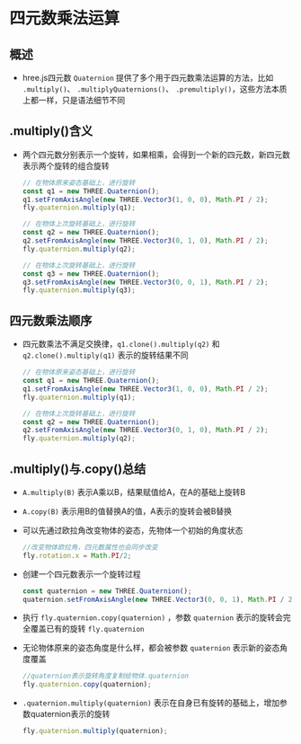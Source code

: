 # 四元数乘法运算

## 概述

+ hree.js四元数 `Quaternion` 提供了多个用于四元数乘法运算的方法，比如 `.multiply()`、 `.multiplyQuaternions()`、 `.premultiply()`，这些方法本质上都一样，只是语法细节不同

## .multiply()含义

+ 两个四元数分别表示一个旋转，如果相乘，会得到一个新的四元数，新四元数表示两个旋转的组合旋转

  ```js
  // 在物体原来姿态基础上，进行旋转
  const q1 = new THREE.Quaternion();
  q1.setFromAxisAngle(new THREE.Vector3(1, 0, 0), Math.PI / 2);
  fly.quaternion.multiply(q1);

  // 在物体上次旋转基础上，进行旋转
  const q2 = new THREE.Quaternion();
  q2.setFromAxisAngle(new THREE.Vector3(0, 1, 0), Math.PI / 2);
  fly.quaternion.multiply(q2);

  // 在物体上次旋转基础上，进行旋转
  const q3 = new THREE.Quaternion();
  q3.setFromAxisAngle(new THREE.Vector3(0, 0, 1), Math.PI / 2);
  fly.quaternion.multiply(q3);
  ```

## 四元数乘法顺序

+ 四元数乘法不满足交换律，`q1.clone().multiply(q2)` 和 `q2.clone().multiply(q1)` 表示的旋转结果不同

  ```js
  // 在物体原来姿态基础上，进行旋转
  const q1 = new THREE.Quaternion();
  q1.setFromAxisAngle(new THREE.Vector3(1, 0, 0), Math.PI / 2);
  fly.quaternion.multiply(q1);

  // 在物体上次旋转基础上，进行旋转
  const q2 = new THREE.Quaternion();
  q2.setFromAxisAngle(new THREE.Vector3(0, 1, 0), Math.PI / 2);
  fly.quaternion.multiply(q2);
  ```

## .multiply()与.copy()总结

+ `A.multiply(B)` 表示A乘以B，结果赋值给A，在A的基础上旋转B

+ `A.copy(B)` 表示用B的值替换A的值，A表示的旋转会被B替换

+ 可以先通过欧拉角改变物体的姿态，先物体一个初始的角度状态

  ```js
  //改变物体欧拉角，四元数属性也会同步改变
  fly.rotation.x = Math.PI/2;
  ```

+ 创建一个四元数表示一个旋转过程

  ```js
  const quaternion = new THREE.Quaternion();
  quaternion.setFromAxisAngle(new THREE.Vector3(0, 0, 1), Math.PI / 2);
  ```

+ 执行 `fly.quaternion.copy(quaternion)` ，参数 `quaternion` 表示的旋转会完全覆盖已有的旋转 `fly.quaternion`
+ 无论物体原来的姿态角度是什么样，都会被参数 `quaternion` 表示新的姿态角度覆盖

  ```js
  //quaternion表示旋转角度复制给物体.quaternion
  fly.quaternion.copy(quaternion);
  ```

+ `.quaternion.multiply(quaternion)` 表示在自身已有旋转的基础上，增加参数quaternion表示的旋转

  ```js
  fly.quaternion.multiply(quaternion);
  ```

